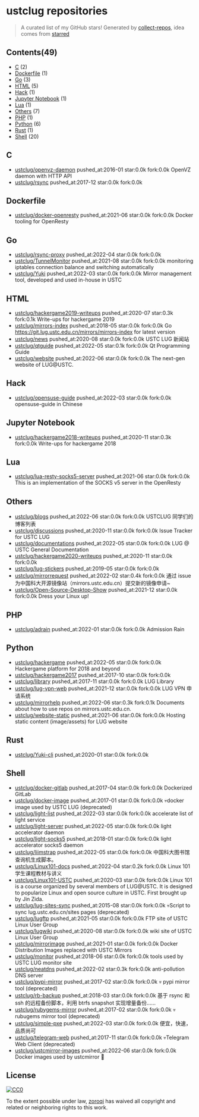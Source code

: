 # ustclug repositories


> A curated list of my GitHub stars!  Generated by [collect-repos](https://github.com/zoroqi/collect-repos), idea comes from [starred](https://github.com/maguowei/starred)  


## Contents(49)

- [C](#c) (2)
- [Dockerfile](#dockerfile) (1)
- [Go](#go) (3)
- [HTML](#html) (5)
- [Hack](#hack) (1)
- [Jupyter Notebook](#jupyter-notebook) (1)
- [Lua](#lua) (1)
- [Others](#others) (7)
- [PHP](#php) (1)
- [Python](#python) (6)
- [Rust](#rust) (1)
- [Shell](#shell) (20)

## C

- [ustclug/openvz-daemon](https://github.com/ustclug/openvz-daemon) pushed_at:2016-01 star:0.0k fork:0.0k OpenVZ daemon with HTTP API
- [ustclug/rsync](https://github.com/ustclug/rsync) pushed_at:2017-12 star:0.0k fork:0.0k 

## Dockerfile

- [ustclug/docker-openresty](https://github.com/ustclug/docker-openresty) pushed_at:2021-06 star:0.0k fork:0.0k Docker tooling for OpenResty

## Go

- [ustclug/rsync-proxy](https://github.com/ustclug/rsync-proxy) pushed_at:2022-04 star:0.0k fork:0.0k 
- [ustclug/TunnelMonitor](https://github.com/ustclug/TunnelMonitor) pushed_at:2021-08 star:0.0k fork:0.0k monitoring iptables connection balance and switching automatically
- [ustclug/Yuki](https://github.com/ustclug/Yuki) pushed_at:2022-03 star:0.0k fork:0.0k Mirror management tool, developed and used in-house in USTC

## HTML

- [ustclug/hackergame2019-writeups](https://github.com/ustclug/hackergame2019-writeups) pushed_at:2020-07 star:0.3k fork:0.1k Write-ups for hackergame 2019
- [ustclug/mirrors-index](https://github.com/ustclug/mirrors-index) pushed_at:2018-05 star:0.0k fork:0.0k Go https://git.lug.ustc.edu.cn/mirrors/mirrors-index for latest version
- [ustclug/news](https://github.com/ustclug/news) pushed_at:2020-08 star:0.0k fork:0.0k USTC LUG 新闻站
- [ustclug/qtguide](https://github.com/ustclug/qtguide) pushed_at:2022-05 star:0.1k fork:0.0k Qt Programming Guide
- [ustclug/website](https://github.com/ustclug/website) pushed_at:2022-06 star:0.0k fork:0.0k The next-gen website of LUG@USTC.

## Hack

- [ustclug/opensuse-guide](https://github.com/ustclug/opensuse-guide) pushed_at:2022-03 star:0.0k fork:0.0k opensuse-guide in Chinese

## Jupyter Notebook

- [ustclug/hackergame2018-writeups](https://github.com/ustclug/hackergame2018-writeups) pushed_at:2020-11 star:0.3k fork:0.0k Write-ups for hackergame 2018

## Lua

- [ustclug/lua-resty-socks5-server](https://github.com/ustclug/lua-resty-socks5-server) pushed_at:2021-06 star:0.0k fork:0.0k This is an implementation of the SOCKS v5 server in the OpenResty

## Others

- [ustclug/blogs](https://github.com/ustclug/blogs) pushed_at:2022-06 star:0.0k fork:0.0k USTCLUG 同学们的博客列表
- [ustclug/discussions](https://github.com/ustclug/discussions) pushed_at:2020-11 star:0.0k fork:0.0k Issue Tracker for USTC LUG
- [ustclug/documentations](https://github.com/ustclug/documentations) pushed_at:2022-05 star:0.0k fork:0.0k LUG @ USTC General Documentation
- [ustclug/hackergame2020-writeups](https://github.com/ustclug/hackergame2020-writeups) pushed_at:2020-11 star:0.0k fork:0.0k 
- [ustclug/lug-stickers](https://github.com/ustclug/lug-stickers) pushed_at:2019-05 star:0.0k fork:0.0k 
- [ustclug/mirrorrequest](https://github.com/ustclug/mirrorrequest) pushed_at:2022-02 star:0.4k fork:0.0k 通过 issue 为中国科大开源镜像站（mirrors.ustc.edu.cn）提交新的镜像申请~
- [ustclug/Open-Source-Desktop-Show](https://github.com/ustclug/Open-Source-Desktop-Show) pushed_at:2021-12 star:0.0k fork:0.0k Dress your Linux up!

## PHP

- [ustclug/adrain](https://github.com/ustclug/adrain) pushed_at:2022-01 star:0.0k fork:0.0k Admission Rain

## Python

- [ustclug/hackergame](https://github.com/ustclug/hackergame) pushed_at:2022-05 star:0.0k fork:0.0k Hackergame platform for 2018 and beyond
- [ustclug/hackergame2017](https://github.com/ustclug/hackergame2017) pushed_at:2017-10 star:0.0k fork:0.0k 
- [ustclug/library](https://github.com/ustclug/library) pushed_at:2017-11 star:0.0k fork:0.0k LUG Library
- [ustclug/lug-vpn-web](https://github.com/ustclug/lug-vpn-web) pushed_at:2021-12 star:0.0k fork:0.0k LUG VPN 申请系统
- [ustclug/mirrorhelp](https://github.com/ustclug/mirrorhelp) pushed_at:2022-06 star:0.3k fork:0.1k Documents about how to use repos on mirrors.ustc.edu.cn.
- [ustclug/website-static](https://github.com/ustclug/website-static) pushed_at:2021-06 star:0.0k fork:0.0k Hosting static content (image/assets) for LUG website

## Rust

- [ustclug/Yuki-cli](https://github.com/ustclug/Yuki-cli) pushed_at:2020-01 star:0.0k fork:0.0k 

## Shell

- [ustclug/docker-gitlab](https://github.com/ustclug/docker-gitlab) pushed_at:2017-04 star:0.0k fork:0.0k Dockerized GitLab
- [ustclug/docker-image](https://github.com/ustclug/docker-image) pushed_at:2017-01 star:0.0k fork:0.0k 💀docker image used by USTC LUG (deprecated)
- [ustclug/light-list](https://github.com/ustclug/light-list) pushed_at:2022-03 star:0.0k fork:0.0k accelerate list of light service
- [ustclug/light-server](https://github.com/ustclug/light-server) pushed_at:2022-05 star:0.0k fork:0.0k light accelerator daemon
- [ustclug/light-socks5](https://github.com/ustclug/light-socks5) pushed_at:2018-01 star:0.0k fork:0.0k light accelerator socks5 daemon
- [ustclug/liimstrap](https://github.com/ustclug/liimstrap) pushed_at:2022-05 star:0.0k fork:0.0k 中国科大图书馆查询机生成脚本。
- [ustclug/Linux101-docs](https://github.com/ustclug/Linux101-docs) pushed_at:2022-04 star:0.2k fork:0.0k Linux 101 学生课程教材与讲义
- [ustclug/Linux101-USTC](https://github.com/ustclug/Linux101-USTC) pushed_at:2020-03 star:0.0k fork:0.0k Linux 101 is a course organized by several members of LUG@USTC. It is designed to popularize Linux and open source culture in USTC. First brought up by Jin Zida.
- [ustclug/lug-sites-sync](https://github.com/ustclug/lug-sites-sync) pushed_at:2015-08 star:0.0k fork:0.0k 💀Script to sync lug.ustc.edu.cn/sites pages (deprecated)
- [ustclug/lugftp](https://github.com/ustclug/lugftp) pushed_at:2021-05 star:0.0k fork:0.0k FTP site of USTC Linux User Group
- [ustclug/lugwiki](https://github.com/ustclug/lugwiki) pushed_at:2020-08 star:0.0k fork:0.0k wiki site of USTC Linux User Group
- [ustclug/mirrorimage](https://github.com/ustclug/mirrorimage) pushed_at:2021-01 star:0.0k fork:0.0k Docker Distribution Images replaced with USTC Mirrors
- [ustclug/monitor](https://github.com/ustclug/monitor) pushed_at:2018-06 star:0.0k fork:0.0k tools used by USTC LUG monitor site
- [ustclug/neatdns](https://github.com/ustclug/neatdns) pushed_at:2022-02 star:0.3k fork:0.0k anti-pollution DNS server
- [ustclug/pypi-mirror](https://github.com/ustclug/pypi-mirror) pushed_at:2017-02 star:0.0k fork:0.0k 💀 pypi mirror tool (deprecated)
- [ustclug/rb-backup](https://github.com/ustclug/rb-backup) pushed_at:2018-03 star:0.0k fork:0.0k 基于 rsync 和 ssh 的远程备份脚本，利用 btrfs snapshot 实现增量备份……
- [ustclug/rubygems-mirror](https://github.com/ustclug/rubygems-mirror) pushed_at:2017-02 star:0.0k fork:0.0k 💀 rubugems mirror tool (deprecated)
- [ustclug/simple-pxe](https://github.com/ustclug/simple-pxe) pushed_at:2022-03 star:0.0k fork:0.0k 便宜，快速，品质尚可
- [ustclug/telegram-web](https://github.com/ustclug/telegram-web) pushed_at:2017-11 star:0.0k fork:0.0k 💀Telegram Web Client (deprecated)
- [ustclug/ustcmirror-images](https://github.com/ustclug/ustcmirror-images) pushed_at:2022-06 star:0.0k fork:0.0k Docker images used by ustcmirror :rocket:


## License

[![CC0](http://mirrors.creativecommons.org/presskit/buttons/88x31/svg/cc-zero.svg)](https://creativecommons.org/publicdomain/zero/1.0/)

To the extent possible under law, [zoroqi](https://github.com/zoroqi) has waived all copyright and related or neighboring rights to this work.
